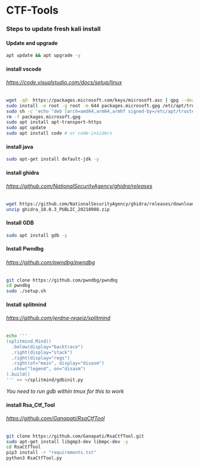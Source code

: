 # CTF-Tools

### Steps to update fresh kali install

#### Update and upgrade
```bash
apt update && apt upgrade -y
```
#### install vscode
###### https://code.visualstudio.com/docs/setup/linux
```bash
wget -qO- https://packages.microsoft.com/keys/microsoft.asc | gpg --dearmor > packages.microsoft.gpg
sudo install -o root -g root -m 644 packages.microsoft.gpg /etc/apt/trusted.gpg.d/
sudo sh -c 'echo "deb [arch=amd64,arm64,armhf signed-by=/etc/apt/trusted.gpg.d/packages.microsoft.gpg] https://packages.microsoft.com/repos/code stable main" > /etc/apt/sources.list.d/vscode.list'
rm -f packages.microsoft.gpg
sudo apt install apt-transport-https
sudo apt update
sudo apt install code # or code-insiders
```
#### install java
```bash
sudo apt-get install default-jdk -y
```
#### install ghidra
###### https://github.com/NationalSecurityAgency/ghidra/releases
```bash
wget https://github.com/NationalSecurityAgency/ghidra/releases/download/Ghidra_10.0.3_build/ghidra_10.0.3_PUBLIC_20210908.zip
unzip ghidra_10.0.3_PUBLIC_20210908.zip
```
#### Install GDB
```bash
sudo apt install gdb -y 
```
#### Install Pwndbg
###### https://github.com/pwndbg/pwndbg
```bash
git clone https://github.com/pwndbg/pwndbg
cd pwndbg
sudo ./setup.sh
```
#### Install splitmind
###### https://github.com/jerdna-regeiz/splitmind
```bash
echo '''
(splitmind.Mind()
  .below(display="backtrace")
  .right(display="stack")
  .right(display="regs")
  .right(of="main", display="disasm")
  .show("legend", on="disasm")
).build()
''' >> ~/splitmind/gdbinit.py
```
*You need to run gdb within tmux for this to work*

#### install Rsa_Ctf_Tool
###### https://github.com/Ganapati/RsaCtfTool
```bash
git clone https://github.com/Ganapati/RsaCtfTool.git
sudo apt-get install libgmp3-dev libmpc-dev -y
cd RsaCtfTool
pip3 install -r "requirements.txt"
python3 RsaCtfTool.py
```
